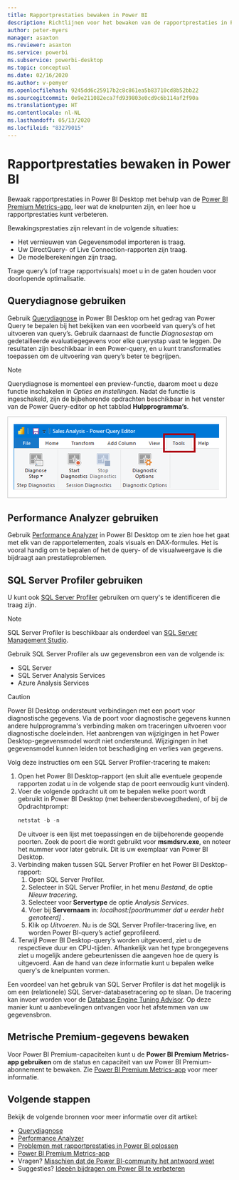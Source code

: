 ```yaml
---
title: Rapportprestaties bewaken in Power BI
description: Richtlijnen voor het bewaken van de rapportprestaties in Power BI.
author: peter-myers
manager: asaxton
ms.reviewer: asaxton
ms.service: powerbi
ms.subservice: powerbi-desktop
ms.topic: conceptual
ms.date: 02/16/2020
ms.author: v-pemyer
ms.openlocfilehash: 9245dd6c25917b2c8c861ea5b83710cd8b52bb22
ms.sourcegitcommit: 0e9e211082eca7fd939803e0cd9c6b114af2f90a
ms.translationtype: HT
ms.contentlocale: nl-NL
ms.lasthandoff: 05/13/2020
ms.locfileid: "83279015"
---
```

# <a name="monitor-report-performance-in-power-bi"></a>Rapportprestaties bewaken in Power BI

Bewaak rapportprestaties in Power BI Desktop met behulp van de [Power BI Premium Metrics-app](../admin/service-premium-metrics-app.md), leer wat de knelpunten zijn, en leer hoe u rapportprestaties kunt verbeteren.

Bewakingsprestaties zijn relevant in de volgende situaties:

- Het vernieuwen van Gegevensmodel importeren is traag.
- Uw DirectQuery- of Live Connection-rapporten zijn traag.
- De modelberekeningen zijn traag.

Trage query’s (of trage rapportvisuals) moet u in de gaten houden voor doorlopende optimalisatie.

## <a name="use-query-diagnostics"></a>Querydiagnose gebruiken

Gebruik [Querydiagnose](/power-query/QueryDiagnostics) in Power BI Desktop om het gedrag van Power Query te bepalen bij het bekijken van een voorbeeld van query’s of het uitvoeren van query’s. Gebruik daarnaast de functie _Diagnosestap_ om gedetailleerde evaluatiegegevens voor elke querystap vast te leggen. De resultaten zijn beschikbaar in een Power-query, en u kunt transformaties toepassen om de uitvoering van query’s beter te begrijpen.

> [!NOTE]
> Querydiagnose is momenteel een preview-functie, daarom moet u deze functie inschakelen in _Opties en instellingen_. Nadat de functie is ingeschakeld, zijn de bijbehorende opdrachten beschikbaar in het venster van de Power Query-editor op het tabblad **Hulpprogramma’s**.

![Afbeelding van het linttabblad Hulpprogramma’s voor de Power Query-editor. Op het lint worden de opdracht Diagnosestap, de opdracht Diagnostische gegevens starten, en de opdracht Diagnostische gegevens stoppen weergegeven.](media/monitor-report-performance/power-query-diagnotics.png)

## <a name="use-performance-analyzer"></a>Performance Analyzer gebruiken

Gebruik [Performance Analyzer](../create-reports/desktop-performance-analyzer.md) in Power BI Desktop om te zien hoe het gaat met elk van de rapportelementen, zoals visuals en DAX-formules. Het is vooral handig om te bepalen of het de query- of de visualweergave is die bijdraagt aan prestatieproblemen.

## <a name="use-sql-server-profiler"></a>SQL Server Profiler gebruiken

U kunt ook [SQL Server Profiler](/sql/tools/sql-server-profiler/sql-server-profiler) gebruiken om query's te identificeren die traag zijn.

> [!NOTE]
> SQL Server Profiler is beschikbaar als onderdeel van [SQL Server Management Studio](/sql/ssms/download-sql-server-management-studio-ssms).

Gebruik SQL Server Profiler als uw gegevensbron een van de volgende is:

- SQL Server
- SQL Server Analysis Services
- Azure Analysis Services

> [!CAUTION]
> Power BI Desktop ondersteunt verbindingen met een poort voor diagnostische gegevens. Via de poort voor diagnostische gegevens kunnen andere hulpprogramma's verbinding maken om traceringen uitvoeren voor diagnostische doeleinden. Het aanbrengen van wijzigingen in het Power Desktop-gegevensmodel wordt niet ondersteund. Wijzigingen in het gegevensmodel kunnen leiden tot beschadiging en verlies van gegevens.

Volg deze instructies om een SQL Server Profiler-tracering te maken:

1. Open het Power BI Desktop-rapport (en sluit alle eventuele geopende rapporten zodat u in de volgende stap de poort eenvoudig kunt vinden).
1. Voer de volgende opdracht uit om te bepalen welke poort wordt gebruikt in Power BI Desktop (met beheerdersbevoegdheden), of bij de Opdrachtprompt:
    ```powershell
    netstat -b -n
    ```
    De uitvoer is een lijst met toepassingen en de bijbehorende geopende poorten. Zoek de poort die wordt gebruikt voor **msmdsrv.exe**, en noteer het nummer voor later gebruik. Dit is uw exemplaar van Power BI Desktop.
1. Verbinding maken tussen SQL Server Profiler en het Power BI Desktop-rapport:
    1. Open SQL Server Profiler.
    1. Selecteer in SQL Server Profiler, in het menu _Bestand_, de optie _Nieuw tracering_.
    1. Selecteer voor **Servertype** de optie _Analysis Services_.
    1. Voer bij **Servernaam** in: _localhost:[poortnummer dat u eerder hebt genoteerd]_ .
    1. Klik op _Uitvoeren_. Nu is de SQL Server Profiler-tracering live, en worden Power BI-query’s actief geprofileerd.
1. Terwijl Power BI Desktop-query’s worden uitgevoerd, ziet u de respectieve duur en CPU-tijden. Afhankelijk van het type brongegevens ziet u mogelijk andere gebeurtenissen die aangeven hoe de query is uitgevoerd. Aan de hand van deze informatie kunt u bepalen welke query's de knelpunten vormen.

Een voordeel van het gebruik van SQL Server Profiler is dat het mogelijk is om een (relationele) SQL Server-databasetracering op te slaan. De tracering kan invoer worden voor de [Database Engine Tuning Advisor](/sql/relational-databases/performance/start-and-use-the-database-engine-tuning-advisor). Op deze manier kunt u aanbevelingen ontvangen voor het afstemmen van uw gegevensbron.

## <a name="monitor-premium-metrics"></a>Metrische Premium-gegevens bewaken

Voor Power BI Premium-capaciteiten kunt u de **Power BI Premium Metrics-app gebruiken** om de status en capaciteit van uw Power BI Premium-abonnement te bewaken. Zie [Power BI Premium Metrics-app](../admin/service-premium-metrics-app.md) voor meer informatie.

## <a name="next-steps"></a>Volgende stappen

Bekijk de volgende bronnen voor meer informatie over dit artikel:

- [Querydiagnose](/power-query/QueryDiagnostics)
- [Performance Analyzer](../create-reports/desktop-performance-analyzer.md)
- [Problemen met rapportprestaties in Power BI oplossen](report-performance-troubleshoot.md)
- [Power BI Premium Metrics-app](../admin/service-premium-metrics-app.md)
- Vragen? [Misschien dat de Power BI-community het antwoord weet](https://community.powerbi.com/)
- Suggesties? [Ideeën bijdragen om Power BI te verbeteren](https://ideas.powerbi.com/)
